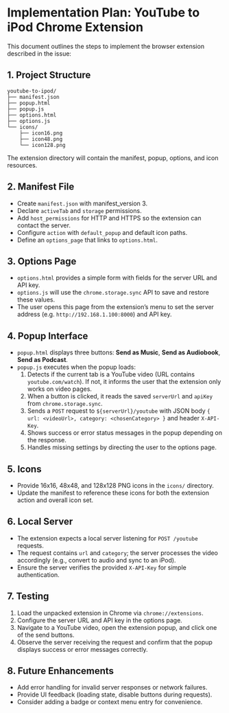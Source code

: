# Implementation Plan: YouTube to iPod Chrome Extension

This document outlines the steps to implement the browser extension described in the issue:

## 1. Project Structure
```
youtube-to-ipod/
├── manifest.json
├── popup.html
├── popup.js
├── options.html
├── options.js
└── icons/
    ├── icon16.png
    ├── icon48.png
    └── icon128.png
```
The extension directory will contain the manifest, popup, options, and icon resources.

## 2. Manifest File
- Create `manifest.json` with manifest_version 3.
- Declare `activeTab` and `storage` permissions.
- Add `host_permissions` for HTTP and HTTPS so the extension can contact the server.
- Configure `action` with `default_popup` and default icon paths.
- Define an `options_page` that links to `options.html`.

## 3. Options Page
- `options.html` provides a simple form with fields for the server URL and API key.
- `options.js` will use the `chrome.storage.sync` API to save and restore these values.
- The user opens this page from the extension’s menu to set the server address (e.g. `http://192.168.1.100:8000`) and API key.

## 4. Popup Interface
- `popup.html` displays three buttons: **Send as Music**, **Send as Audiobook**, **Send as Podcast**.
- `popup.js` executes when the popup loads:
  1. Detects if the current tab is a YouTube video (URL contains `youtube.com/watch`). If not, it informs the user that the extension only works on video pages.
  2. When a button is clicked, it reads the saved `serverUrl` and `apiKey` from `chrome.storage.sync`.
  3. Sends a `POST` request to `${serverUrl}/youtube` with JSON body `{ url: <videoUrl>, category: <chosenCategory> }` and header `X-API-Key`.
  4. Shows success or error status messages in the popup depending on the response.
  5. Handles missing settings by directing the user to the options page.

## 5. Icons
- Provide 16x16, 48x48, and 128x128 PNG icons in the `icons/` directory.
- Update the manifest to reference these icons for both the extension action and overall icon set.

## 6. Local Server
- The extension expects a local server listening for `POST /youtube` requests.
- The request contains `url` and `category`; the server processes the video accordingly (e.g., convert to audio and sync to an iPod).
- Ensure the server verifies the provided `X-API-Key` for simple authentication.

## 7. Testing
1. Load the unpacked extension in Chrome via `chrome://extensions`.
2. Configure the server URL and API key in the options page.
3. Navigate to a YouTube video, open the extension popup, and click one of the send buttons.
4. Observe the server receiving the request and confirm that the popup displays success or error messages correctly.

## 8. Future Enhancements
- Add error handling for invalid server responses or network failures.
- Provide UI feedback (loading state, disable buttons during requests).
- Consider adding a badge or context menu entry for convenience.
